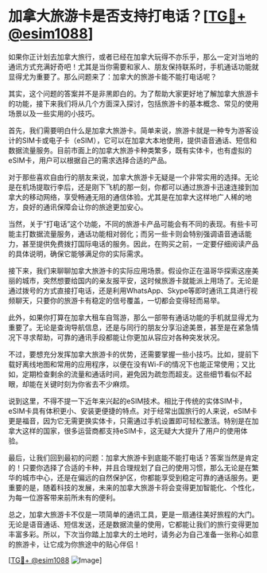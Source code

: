 # 加拿大旅游卡是否支持打电话？[[TG💪+ @esim1088](https://t.me/s/esim1088)]

如果你正计划去加拿大旅行，或者已经在加拿大玩得不亦乐乎，那么一定对当地的通讯方式充满好奇吧！尤其是当你需要和家人、朋友保持联系时，手机通话功能就显得尤为重要了。那么问题来了：加拿大的旅游卡能不能打电话呢？

其实，这个问题的答案并不是非黑即白的。为了帮助大家更好地了解加拿大旅游卡的功能，接下来我们将从几个方面深入探讨，包括旅游卡的基本概念、常见的使用场景以及一些实用的小技巧。

首先，我们需要明白什么是加拿大旅游卡。简单来说，旅游卡就是一种专为游客设计的SIM卡或电子卡（eSIM），它可以在加拿大本地使用，提供语音通话、短信和数据流量服务。目前市面上的加拿大旅游卡种类繁多，既有实体卡，也有虚拟的eSIM卡，用户可以根据自己的需求选择合适的产品。

对于那些喜欢自由行的朋友来说，加拿大旅游卡无疑是一个非常实用的选择。无论是在机场提取行李后，还是刚下飞机的那一刻，你都可以通过旅游卡迅速连接到加拿大的移动网络，享受畅通无阻的通信体验。尤其是在加拿大这样地广人稀的地方，良好的通讯保障会让你的旅途更加安心。

当然，关于“打电话”这个功能，不同的旅游卡产品可能会有不同的表现。有些卡可能主打数据流量服务，通话功能相对弱化；而另一些卡则会特别强调语音通话能力，甚至提供免费拨打国际电话的服务。因此，在购买之前，一定要仔细阅读产品的具体说明，确保它能够满足你的实际需求。

接下来，我们来聊聊加拿大旅游卡的实际应用场景。假设你正在温哥华探索这座美丽的城市，突然想要给国内的亲友报平安，这时候旅游卡就能派上用场了。无论是通过拨号的方式直接打电话，还是利用WhatsApp、Skype等即时通讯工具进行视频聊天，只要你的旅游卡有稳定的信号覆盖，一切都会变得轻而易举。

此外，如果你打算在加拿大租车自驾游，那么一部带有通话功能的手机就显得尤为重要了。无论是查询导航信息，还是与同行的朋友分享沿途美景，甚至是在紧急情况下寻求帮助，可靠的通讯手段都能让你更加从容应对各种突发状况。

不过，要想充分发挥加拿大旅游卡的优势，还需要掌握一些小技巧。比如，提前下载好离线地图和常用的应用程序，以便在没有Wi-Fi的情况下也能正常使用；又比如，定期检查剩余的流量和通话时间，避免因为疏忽而超支。这些细节看似不起眼，却能在关键时刻为你省去不少麻烦。

说到这里，不得不提一下近年来兴起的eSIM技术。相比于传统的实体SIM卡，eSIM卡具有体积更小、安装更便捷的特点。对于经常出国旅行的人来说，eSIM卡更是福音，因为它无需更换实体卡，只需通过手机设置即可轻松激活。特别是在加拿大这样的国家，很多运营商都支持eSIM卡，这无疑大大提升了用户的使用体验。

最后，让我们回到最初的问题：加拿大旅游卡到底能不能打电话？答案当然是肯定的！只要你选择了合适的卡种，并且合理规划了自己的使用习惯，那么无论是在繁华的城市中心，还是在偏远的自然保护区，你都能享受到稳定可靠的通话服务。更重要的是，随着科技的发展，未来的加拿大旅游卡将会变得更加智能化、个性化，为每一位游客带来前所未有的便利。

总之，加拿大旅游卡不仅是一项简单的通讯工具，更是一扇通往美好旅程的大门。无论是语音通话、短信发送，还是数据流量的使用，它都能让我们的旅行变得更加丰富多彩。所以，下次当你踏上加拿大的土地时，请务必为自己准备一张称心如意的旅游卡，让它成为你旅途中的贴心伴侣！

[[TG💪+ @esim1088](https://t.me/s/esim1088) ![Image](https://i.postimg.cc/4NQfJmqS/Snipaste-2025-05-13-00-14-12.png)]